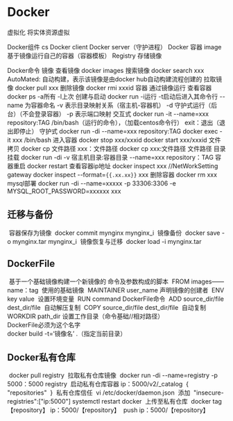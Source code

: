 # Docker

虚拟化
	将实体资源虚拟

Docker组件
	cs
	Docker client
	Docker server（守护进程）
	Docker 容器
	image
		基于镜像运行自己的容器（容器模板）
	Registry
		存储镜像
	
Docker命令
	镜像
		查看镜像
			docker images
		搜索镜像
			docker search xxx
			AutoMated:
				自动构建，表示该镜像是由docker hub自动构建流程创建的
		拉取镜像
			docker pull xxx
		删除镜像
			docker rmi xxxid
	容器
		通过镜像运行
		查看容器
			docker ps
				-a所有
				-l上次
		创建与启动
			docker run
				-i运行
				-t启动后进入其命令行
				--name 为容器命名
				-v 表示目录映射关系（宿主机-容器机）
				-d 守护式运行（后台）（不会登录容器）
				-p 表示端口映射
				交互式
					docker run -it --name=xxx repository:TAG /bin/bash（运行的命令），（加载centos命令行）
					exit：退出（退出即停止）
				守护式
					docker run -di --name=xxx repository:TAG 
					docker exec -it xxx /bin/bash 进入容器
					docker stop xxx/xxxid
					docker start xxx/xxxid
				文件拷贝
					docker cp 文件路径 xxx：文件路径
					docker cp xxx:文件路径 文件路径
				目录挂载
					docker run -di -v 宿主机目录:容器目录 --name=xxx repository：TAG
				容器重启
					docker restart
				查看容器ip地址
					docker inspect xxx
					//NetWorkSetting gateway
					docker inspect --format=`{{.xx.xx}}` xxx
				删除容器
					docker rm xxx
				mysql部署
					docker run -di --name=xxxxx -p 33306:3306 -e MYSQL_ROOT_PASSWORD=xxxxxx xxx
	

## 迁移与备份
​	容器保存为镜像
​		docker commit mynginx mynginx_i
​	镜像备份
​		docker save -o mynginx.tar mynginx_i
​	镜像恢复与迁移
​		docker load -i mynginx.tar
## DockerFile
​	基于一个基础镜像构建一个新镜像的 命令及参数构成的脚本
​		FROM images——name：tag
​			使用的基础镜像
​		MAINTAINER user_name 
​			声明镜像的创建者
​		ENV key value
​			设置环境变量
​		RUN command
​			DockerFile命令
​		ADD source_dir/file dest_dir/file
​			自动解压复制
​		COPY source_dir/file dest_dir/file
​			自动复制
​		WORKDIR path_dir
​			设置工作目录（命令基础//相对路径）
​			
​		DockerFile必须为这个名字
​		
​		docker build -t=‘镜像名’ .（指定当前目录）
## Docker私有仓库
​	docker pull registry
​		拉取私有仓库镜像
​	docker run -di --name=registry -p 5000：5000 registry
​		启动私有仓库容器
​	ip：5000/v2/_catalog
​		{
​			"repositories"
​		}
​	私有仓库信任
​		vi /etc/docker/daemon.json
​		添加
​			"insecure-registries":["ip:5000"]
​		systemctl restart docker
​	上传至私有仓库
​		docker tag 【repository】 ip：5000/【repository】
​		push ip：5000/【repository】


​		
​		
​		
​		
​		
​		
​		